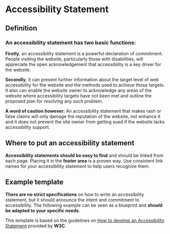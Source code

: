 # Accessibility Statement

<TableOfContents></TableOfContents>

## Definition

### An accessibility statement has two basic functions:

**Firstly**, an accessibility statement is a powerful declaration of commitment. People visiting the website,
particularly those with disabilities, will appreciate the open acknowledgement that accessibility is a key driver for
the website.

**Secondly**, it can present further information about the target level of web accessibility for the website and the
methods used to achieve those targets. It also can enable the website owner to acknowledge any areas of the website
where accessibility targets have not been met and outline the proposed plan for resolving any such problem.

**A word of caution however:** An accessibility statement that makes rash or false claims will only damage the
reputation of the website, not enhance it and it does not prevent the site owner from getting sued if the website lacks
accessibility support.

## Where to put an accessibility statement

**Accessibility statements should be easy to find** and should be linked from each page. Placing it in the **footer
area** is a proven way. Use consistent link names for your accessibility statement to help users recognize them.

## Example template

**There are no strict specifications** on how to write an accessibility statement, but it should announce the intent and
commitment to accessibility. The following example can be seen as a blueprint and **should be adapted to your specific
needs**.

This template is based on the guidelines on
[How to develop an Accessibility Statement](https://www.w3.org/WAI/planning/statements/) provided by **W3C**.

<Playground :markup="statement" class="p-accessibility-statement"></Playground>

<script lang="ts">
import Vue from 'vue';
import Component from 'vue-class-component';

@Component
export default class Code extends Vue {
  
  get statement() {
    return `
<p-heading size="large"><h1>Accessibility Statement</h1></p-heading>
  <p-text>
    We are committed to ensuring digital accessibility for people with disabilities.<br>
    We are continually improving the user experience for everyone, and applying the relevant accessibility standards.
  </p-text>
  <p-heading size="medium"><h2>Measures to support accessibility [optional - choose from list]</h2></p-heading>
  <p-text>
    We take the following measures to ensure accessibility of this Website:
  </p-text>
  <p-text-list>
    <p-text-list-item>Include accessibility as part of our mission statement.</p-text-list-item>
    <p-text-list-item>Integrate accessibility into our procurement practices.</p-text-list-item>
    <p-text-list-item>Appoint an accessibility officer and/or ombudsperson.</p-text-list-item>
    <p-text-list-item>Provide continual accessibility training for our staff.</p-text-list-item>
    <p-text-list-item>Include people with disabilities in our design personas.</p-text-list-item>
    <p-text-list-item>Include automatic and manual testing strategies.</p-text-list-item>
  </p-text-list>
  <p-heading size="medium"><h2>Conformance status</h2></p-heading>
  <p-text>
    The <a href="https://www.w3.org/WAI/standards-guidelines/wcag/">Web Content Accessibility Guidelines (WCAG)</a> defines requirements for designers and developers to improve accessibility for people with disabilities.
  </p-text>
  <p-text>
Porsche is committed to making its websites usable by all people by meeting or exceeding the requirements of the Web Content Accessibility Guidelines 2.1 Level AA (the Guidelines). 
We continually assess and work to ensure that our Web presence is in conformance with the Guidelines.
  </p-text>
  <p-text>
    Please be aware that our efforts are ongoing as our current website provider implements the relevant improvements to meet the Guidelines over time.
  </p-text>
  <p-heading size="medium"><h2>Feedback</h2></p-heading>
  <p-text>
    If you experience any difficulty in accessing any part of this website, please feel free to contact us. Please be sure to specify the Web page and describe the issue in detail and we will make reasonable efforts to make that page accessible. We welcome feedback on how we can improve as well.
  </p-text>
  <p-text-list>
    <p-text-list-item>E-mail: <a>[e-mail address]</a></p-text-list-item>
    <p-text-list-item>
      Postal address: <br>
      Dr. Ing. h.c. F. Porsche AG<br>
      Porscheplatz 1<br>
      D-70435 Stuttgart
    </p-text-list-item>
  </p-text-list>
`
  }
}
</script>

<style scoped lang="scss">
  @import '@porsche-design-system/components-js/styles';

.p-accessibility-statement {
  p-text,
  p-text-list {
    margin-top: $pds-spacing-static-medium;
  }

  p-text + p-heading[size="large"] {
    margin-top: $pds-spacing-static-x-large;
  }

  p-text + p-heading[size="medium"],
  p-text-list + p-heading[size="medium"],
  p-text + p-heading[size="small"],
  p-text-list + p-heading[size="small"] {
    margin-top: $pds-spacing-static-large;
  }
}
</style>
